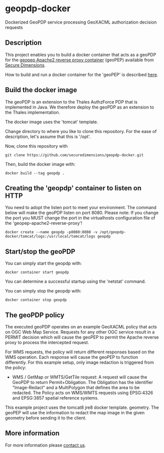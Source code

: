 # geopdp-docker
Dockerized GeoPDP service processing GeoXACML authorization decision requests

## Description
This project enables you to build a docker container that acts as a geoPDP for the 
[geopep Apache2 reverse proxy container](https://github.com/securedimensions/geopep-apache2-reverse-proxy) 
(geoPEP) available from [Secure Dimensions](https://www.secure-dimensions.de).

How to build and run a docker container for the 'geoPEP' is described [here](https://github.com/securedimensions/geopep-apache2-reverse-proxy).

## Build the docker image
The geoPDP is an extension to the Thales AuthzForce PDP that is implemented in Java. We therefore deploy the geoPDP as an extension
to the Thales implementation.

The docker image uses the 'tomcat' template.

Change directory to where you like to clone this repository. For the ease of description, let's assume that this is '/opt'.

Now, clone this repository with
```
git clone https://github.com/securedimensions/geopdp-docker.git
```

Then, build the docker image with:
```
docker build --tag geopdp .
```

## Creating the 'geopdp' container to listen on HTTP
You need to adopt the listen port to meet your environment. The command below will make the geoPDP listen on port 8080.
Please note: If you change the port you MUST change the port in the virtualhosts configuration file of the 'geopep-apache2-reverse-proxy'!
```
docker create --name geopdp -p8080:8080 -v /opt/geopdp-docker/tomcat/logs:/usr/local/tomcat/logs geopdp
```

## Start/stop the geoPDP
You can simply start the geopdp with:
````
docker container start geopdp
````
You can determine a successful startup using the 'netstat' command.

You can simply stop the geopdp with:
````
docker container stop geopdp
````
## The geoPDP policy
The executed geoPDP operates on an example GeoXACML policy that acts on OGC Web Map Service. Requests for any other OGC service result in a PERMIT decision which will cause the geoPEP to permit the Apache reverse proxy to process the intercepted request.

For WMS requests, the policy will return different responses based on the WMS operation. Each response will cause the geoPEP to function differently. For this example setup, only image redaction is triggered from the policy:
* WMS / GetMap or WMTS/GetTile request: A request will cause the GeoPDP to return Permit+Obligation. The Obligation has the identifier "Image-Redact" and a MultiPolygon that defines the area to be redacted. The Policy acts on WMS/WMTS requests using EPSG:4326 and EPSG:3857 spatial reference systems.

This example project uses the tomcat8 jre8 docker template.
geometry. The geoPEP will use the information to redact the map image in the given geometry before sending it to the client.

## More information
For more information please [contact us](mailto:support@secure-dimensions.de).
